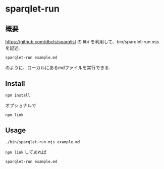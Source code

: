 # sparqlet-run
## 概要
https://github.com/dbcls/sparqlist の lib/ を利用して、bin/sparqlet-run.mjs を記述.
```
sparqlet-run example.md
```
のように、ローカルにあるmdファイルを実行できる.


## Install
```
npm install
```
オプショナルで
```
npm link
```

## Usage
```
./bin/sparqlet-run.mjs example.md
```
`npm link` してあれば
```
sparqlet-run example.md
```
